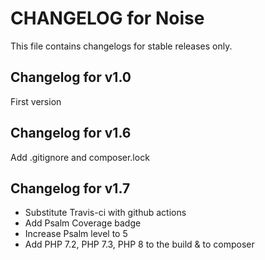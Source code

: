 CHANGELOG for Noise
==========================

This file contains changelogs for stable releases only.

Changelog for v1.0
------------------

First version

Changelog for v1.6
------------------

Add .gitignore and composer.lock

Changelog for v1.7
------------------

* Substitute Travis-ci with github actions
* Add Psalm Coverage badge
* Increase Psalm level to 5
* Add PHP 7.2, PHP 7.3, PHP 8 to the build & to composer